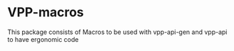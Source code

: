 # VPP-macros
This package consists of Macros to be used with vpp-api-gen and vpp-api to have ergonomic code 
